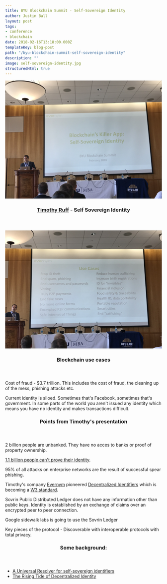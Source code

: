 ```yaml
---
title: BYU Blockchain Summit - Self-Sovereign Identity
author: Justin Ball
layout: post
tags:
- conference
- blockchain
date: 2018-02-16T13:18:00.000Z
templateKey: blog-post
path: "/byu-blockchain-summit-self-sovereign-identity"
description: ""
image: self-sovereign-identity.jpg
structuredHtml: true
---
```

<section class="spotlights">
  <section>
    <div class="image">
      <img src="./self-sovereign-identity.jpg" alt="Self Sovereign Identity Presentation" data-position="center center">
    </div>
    <div class="content">
      <div class="inner">
        <header class="major">
          <h3><a href="https://www.evernym.com/Leadership/timothy-ruff/">Timothy Ruff</a> - Self Sovereign Identity</h3>
        </header>
      </div>
    </div>
  </section>
  <section>
    <div class="image">
      <img src="./use-cases.jpg" alt="Blockchain use cases" data-position="center center">
    </div>
    <div class="content">
      <div class="inner">
        <header class="major">
          <h3>Blockchain use cases</h3>
        </header>
      </div>
    </div>
  </section>
</section>
<section>
  <div class="inner">
    <p>Cost of fraud - $3.7 trillion. This includes the cost of fraud, the cleaning up of the mess, phishing attacks etc.</p>
    <p>Current identity is siloed. Sometimes that's Facebook, sometimes that's government. In some parts of the world you aren't issued any identity which means you have no identity and makes transactions difficult.</p>
    <header class="major">
      <h3>Points from Timothy's presentation</h3>
    </header>
    <p>2 billion people are unbanked. They have no acces to banks or proof of property ownership.</p>
    <p><a href="https://hackernoon.com/identity-without-authority-a-decentralized-id-system-for-the-whole-world-bf9aad1a096b">1.1 billion people can't prove their identity</a>.</p>
    <p>95% of all attacks on enterprise networks are the result of successful spear phishing.</p>
    <p>Timothy's company <a href="https://www.evernym.com">Evernym</a> pioneered <a href="https://github.com/WebOfTrustInfo/ID2020DesignWorkshop/blob/master/topics-and-advance-readings/DID-Whitepaper.md">Decentralized Identifiers</a> which is becoming a <a href="https://w3c-ccg.github.io/did-spec/">W3 standard</a>.</p>
    <p>Sovrin Public Distributed Ledger does not have any information other than public keys. Identity is established by an exchange of claims over an encrypted peer to peer connection.</p>
    <p>Google sidewalk labs is going to use the Sovrin Ledger</p>
    <p>Key pieces of the protocol - Discoverable with interoperable protocols with total privacy.</p>
    <header class="major">
      <h3>Some background:</h3>
    </header>
    <ul>
      <li><a href="https://medium.com/decentralized-identity/a-universal-resolver-for-self-sovereign-identifiers-48e6b4a5cc3c">A Universal Resolver for self-sovereign identifiers</a></li>
      <li><a href="https://medium.com/decentralized-identity/the-rising-tide-of-decentralized-identity-2e163e4ec663">The Rising Tide of Decentralized Identity</a></li>
    </ul>
  </div>
</section>




